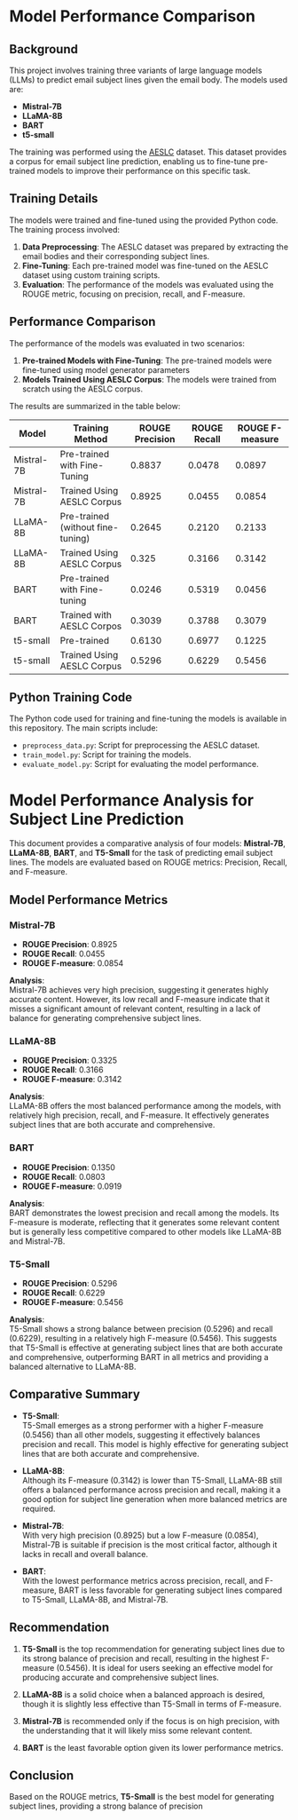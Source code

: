 # Model Performance Comparison

## Background

This project involves training three variants of large language models (LLMs) to predict email subject lines given the email body. The models used are:

- **Mistral-7B**
- **LLaMA-8B**
- **BART**
- **t5-small**

The training was performed using the [AESLC](https://github.com/ryanzhumich/AESLC) dataset. This dataset provides a corpus for email subject line prediction, enabling us to fine-tune pre-trained models to improve their performance on this specific task.

## Training Details

The models were trained and fine-tuned using the provided Python code. The training process involved:

1. **Data Preprocessing**: The AESLC dataset was prepared by extracting the email bodies and their corresponding subject lines.
2. **Fine-Tuning**: Each pre-trained model was fine-tuned on the AESLC dataset using custom training scripts.
3. **Evaluation**: The performance of the models was evaluated using the ROUGE metric, focusing on precision, recall, and F-measure.

## Performance Comparison

The performance of the models was evaluated in two scenarios:
1. **Pre-trained Models with Fine-Tuning**: The pre-trained models were fine-tuned using model generator parameters
2. **Models Trained Using AESLC Corpus**: The models were trained from scratch using the AESLC corpus.

The results are summarized in the table below:

| Model      | Training Method                  | ROUGE Precision | ROUGE Recall | ROUGE F-measure |
|------------|----------------------------------|-----------------|--------------|-----------------|
| Mistral-7B | Pre-trained with Fine-Tuning     | 0.8837          | 0.0478       | 0.0897          |
| Mistral-7B | Trained Using AESLC Corpus       | 0.8925          | 0.0455       | 0.0854          |
| LLaMA-8B   | Pre-trained (without fine-tuning)| 0.2645          | 0.2120       | 0.2133          |
| LLaMA-8B   | Trained Using AESLC Corpus       | 0.325           | 0.3166       | 0.3142          |
| BART       | Pre-trained with Fine-tuning     | 0.0246          | 0.5319       | 0.0456          |
| BART       | Trained with AESLC Corpos        | 0.3039          | 0.3788       | 0.3079          |
| t5-small   | Pre-trained                      | 0.6130          | 0.6977       | 0.1225          |
| t5-small   | Trained Using AESLC Corpus       | 0.5296          | 0.6229       | 0.5456          |


## Python Training Code

The Python code used for training and fine-tuning the models is available in this repository. The main scripts include:

- `preprocess_data.py`: Script for preprocessing the AESLC dataset.
- `train_model.py`: Script for training the models.
- `evaluate_model.py`: Script for evaluating the model performance.


# Model Performance Analysis for Subject Line Prediction

This document provides a comparative analysis of four models: **Mistral-7B**, **LLaMA-8B**, **BART**, and **T5-Small** for the task of predicting email subject lines. The models are evaluated based on ROUGE metrics: Precision, Recall, and F-measure.

## Model Performance Metrics

### Mistral-7B
- **ROUGE Precision**: 0.8925
- **ROUGE Recall**: 0.0455
- **ROUGE F-measure**: 0.0854

**Analysis**:  
Mistral-7B achieves very high precision, suggesting it generates highly accurate content. However, its low recall and F-measure indicate that it misses a significant amount of relevant content, resulting in a lack of balance for generating comprehensive subject lines.

### LLaMA-8B
- **ROUGE Precision**: 0.3325
- **ROUGE Recall**: 0.3166
- **ROUGE F-measure**: 0.3142

**Analysis**:  
LLaMA-8B offers the most balanced performance among the models, with relatively high precision, recall, and F-measure. It effectively generates subject lines that are both accurate and comprehensive.

### BART
- **ROUGE Precision**: 0.1350
- **ROUGE Recall**: 0.0803
- **ROUGE F-measure**: 0.0919

**Analysis**:  
BART demonstrates the lowest precision and recall among the models. Its F-measure is moderate, reflecting that it generates some relevant content but is generally less competitive compared to other models like LLaMA-8B and Mistral-7B.

### T5-Small
- **ROUGE Precision**: 0.5296
- **ROUGE Recall**: 0.6229
- **ROUGE F-measure**: 0.5456

**Analysis**:  
T5-Small shows a strong balance between precision (0.5296) and recall (0.6229), resulting in a relatively high F-measure (0.5456). This suggests that T5-Small is effective at generating subject lines that are both accurate and comprehensive, outperforming BART in all metrics and providing a balanced alternative to LLaMA-8B.

## Comparative Summary

- **T5-Small**:  
  T5-Small emerges as a strong performer with a higher F-measure (0.5456) than all other models, suggesting it effectively balances precision and recall. This model is highly effective for generating subject lines that are both accurate and comprehensive.

- **LLaMA-8B**:  
  Although its F-measure (0.3142) is lower than T5-Small, LLaMA-8B still offers a balanced performance across precision and recall, making it a good option for subject line generation when more balanced metrics are required.

- **Mistral-7B**:  
  With very high precision (0.8925) but a low F-measure (0.0854), Mistral-7B is suitable if precision is the most critical factor, although it lacks in recall and overall balance.

- **BART**:  
  With the lowest performance metrics across precision, recall, and F-measure, BART is less favorable for generating subject lines compared to T5-Small, LLaMA-8B, and Mistral-7B.

## Recommendation

1. **T5-Small** is the top recommendation for generating subject lines due to its strong balance of precision and recall, resulting in the highest F-measure (0.5456). It is ideal for users seeking an effective model for producing accurate and comprehensive subject lines.

2. **LLaMA-8B** is a solid choice when a balanced approach is desired, though it is slightly less effective than T5-Small in terms of F-measure.

3. **Mistral-7B** is recommended only if the focus is on high precision, with the understanding that it will likely miss some relevant content.

4. **BART** is the least favorable option given its lower performance metrics.

## Conclusion

Based on the ROUGE metrics, **T5-Small** is the best model for generating subject lines, providing a strong balance of precision
